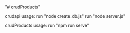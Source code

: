 "# crudProducts" 

crudapi usage:
run "node create_db.js"
run "node server.js"

crudProducts usage:
run "npm run serve"
